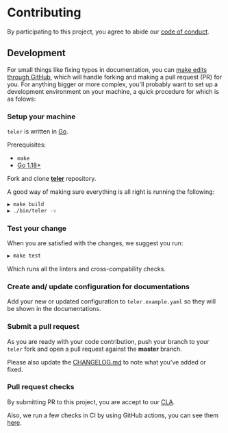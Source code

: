 # Contributing

By participating to this project, you agree to abide our [code of conduct](/.github/CODE_OF_CONDUCT.md).

## Development

For small things like fixing typos in documentation, you can [make edits through GitHub](https://help.github.com/articles/editing-files-in-another-user-s-repository/), which will handle forking and making a pull request (PR) for you. For anything bigger or more complex, you'll probably want to set up a development environment on your machine, a quick procedure for which is as folows:


### Setup your machine

`teler` is written in [Go](https://golang.org/).

Prerequisites:

- `make`
- [Go 1.18+](https://golang.org/doc/install)

Fork and clone **[teler](https://github.com/kitabisa/teler)** repository.

A good way of making sure everything is all right is running the following:

```bash
▶ make build
▶ ./bin/teler -v
```

### Test your change

When you are satisfied with the changes, we suggest you run:

```bash
▶ make test
```

Which runs all the linters and cross-compability checks.

### Create and/ update configuration for documentations

Add your new or updated configuration to `teler.example.yaml` so they will be shown in the documentations.

### Submit a pull request

As you are ready with your code contribution, push your branch to your `teler` fork and open a pull request against the **master** branch.

Please also update the [CHANGELOG.md](/CHANGELOG.md) to note what you've added or fixed.

### Pull request checks

By submitting PR to this project, you are accept to our [CLA](/.github/CONTRIBUTION_LICENSE_AGREEMENT.md).

Also, we run a few checks in CI by using GitHub actions, you can see them [here](/.github/workflows/pr.yaml).